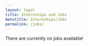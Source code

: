 ```yaml
---
layout: legal
title: Internships and Jobs
menutitle: Internships/Jobs
permalink: /jobs/
---
```

There are currently no jobs available!
